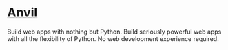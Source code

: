 [Anvil](https://anvil.works/)
==========

Build web apps with nothing but Python. Build seriously powerful web apps with all the flexibility of Python. No web development experience required.


